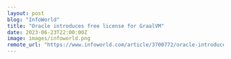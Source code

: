 ```yaml
---
layout: post
blog: "InfoWorld"
title: "Oracle introduces free license for GraalVM"
date: 2023-06-23T22:00:00Z
image: images/infoworld.png
remote_url: "https://www.infoworld.com/article/3700772/oracle-introduces-free-license-for-graalvm.html#tk.rss_applicationdevelopment"
---
```

